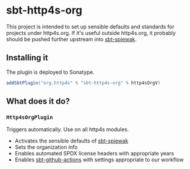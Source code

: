 # sbt-http4s-org

This project is intended to set up sensible defaults and standards for projects under http4s.org.
If it's useful outside http4s.org, it probably should be pushed further upstream into [sbt-spiewak](https://github.com/djspiewak/sbt-spiewak/).

## Installing it

The plugin is deployed to Sonatype.

```scala
addSbtPlugin("org.http4s" % "sbt-http4s-org" % http4sOrgV)
```

## What does it do?

### `Http4sOrgPlugin`

Triggers automatically.  Use on all http4s modules.

* Activates the sensible defaults of [sbt-spiewak](https://github.com/djspiewak/sbt-spiewak/)
* Sets the organization info
* Enables automated SPDX license headers with appropriate years
* Enables [sbt-github-actions](https://github.com/djspiewak/sbt-github-actions) with settings appropriate to our workflow
